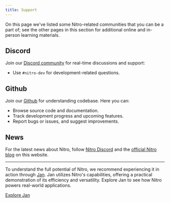 ```yaml
---
title: Support 
---
```


On this page we've listed some Nitro-related communities that you can be a part of; see the other pages in this section for additional online and in-person learning materials.

## Discord

Join our [Discord community](https://discord.gg/FTk2MvZwJH) for real-time discussions and support:
- Use `#nitro-dev` for development-related questions.

## Github

Join our [Github](https://github.com/janhq/nitro) for understanding codebase. Here you can:

- Browse source code and documentation.
- Track development progress and upcoming features.
- Report bugs or issues, and suggest improvements.

## News
For the latest news about Nitro, follow [Nitro Discord](https://discord.gg/FTk2MvZwJH) and the [official Nitro blog](https://nitro.jan.ai/nitro/overview) on this website.

---

To understand the full potential of Nitro, we recommend experiencing it in action through [Jan](https://jan.ai/). Jan utilizes Nitro's capabilities, offering a practical demonstration of its efficiency and versatility. Explore Jan to see how Nitro powers real-world applications.

[Explore Jan](https://jan.ai/)